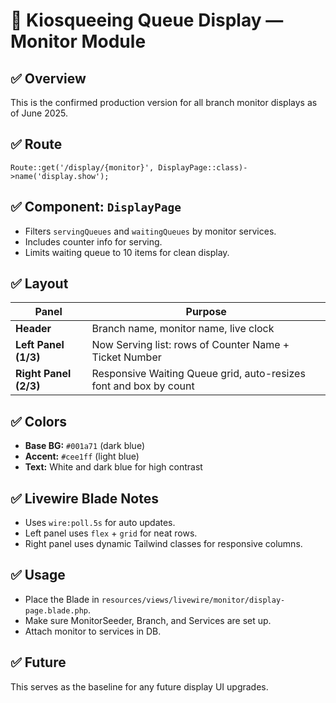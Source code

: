 
# 📑 Kiosqueeing Queue Display — Monitor Module

## ✅ Overview

This is the confirmed production version for all branch monitor displays as of June 2025.

## ✅ Route
```
Route::get('/display/{monitor}', DisplayPage::class)->name('display.show');
```

## ✅ Component: `DisplayPage`
- Filters `servingQueues` and `waitingQueues` by monitor services.
- Includes counter info for serving.
- Limits waiting queue to 10 items for clean display.

## ✅ Layout

| Panel | Purpose |
|-------|---------|
| **Header** | Branch name, monitor name, live clock |
| **Left Panel (1/3)** | Now Serving list: rows of Counter Name + Ticket Number |
| **Right Panel (2/3)** | Responsive Waiting Queue grid, auto-resizes font and box by count |

## ✅ Colors
- **Base BG:** `#001a71` (dark blue)
- **Accent:** `#cee1ff` (light blue)
- **Text:** White and dark blue for high contrast

## ✅ Livewire Blade Notes
- Uses `wire:poll.5s` for auto updates.
- Left panel uses `flex` + `grid` for neat rows.
- Right panel uses dynamic Tailwind classes for responsive columns.

## ✅ Usage
- Place the Blade in `resources/views/livewire/monitor/display-page.blade.php`.
- Make sure MonitorSeeder, Branch, and Services are set up.
- Attach monitor to services in DB.

## ✅ Future
This serves as the baseline for any future display UI upgrades.
